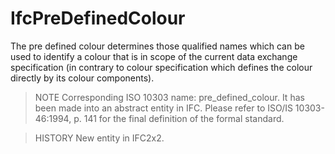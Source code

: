 # IfcPreDefinedColour

The pre defined colour determines those qualified names which can be used to identify a colour that is in scope of the current data exchange specification (in contrary to colour specification which defines the colour directly by its colour components).

> NOTE Corresponding ISO 10303 name: pre_defined_colour. It has been made into an abstract entity in IFC. Please refer to ISO/IS 10303-46:1994, p. 141 for the final definition of the formal standard.

> HISTORY New entity in IFC2x2.
